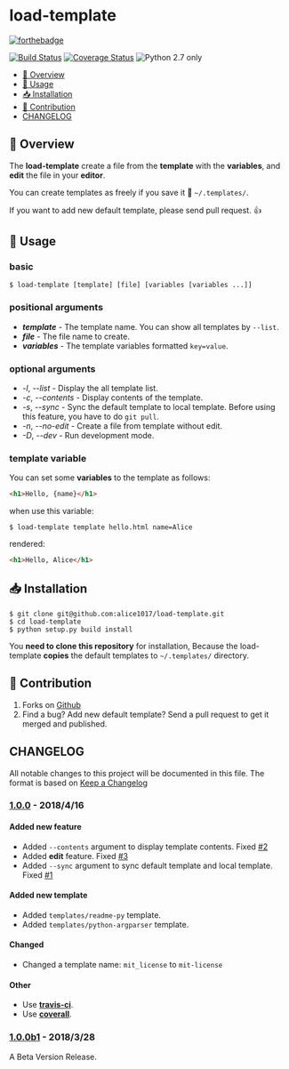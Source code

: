 # load-template

[![forthebadge](http://forthebadge.com/images/badges/made-with-python.svg)](http://forthebadge.com)

[![Build Status](https://travis-ci.org/alice1017/load-template.svg?branch=master)](https://travis-ci.org/alice1017/load-template)
[![Coverage Status](https://coveralls.io/repos/github/alice1017/load-template/badge.svg)](https://coveralls.io/github/alice1017/load-template)
![Python 2.7 only](https://img.shields.io/badge/python-2.7-blue.svg)

* [:page_facing_up: Overview](#page_facing_up-overview)
* [:wrench: Usage](#wrench-usage)
* [:inbox_tray: Installation](#inbox_tray-installation)
* [:eyes: Contribution](#eyes-contribution)
* [CHANGELOG](#changelog)

## :page_facing_up: Overview

The **load-template** create a file from the **template** with the **variables**,
and **edit** the file in your **editor**.

You can create templates as freely if you save it :open_file_folder: `~/.templates/`.

If you want to add new default template, please send pull request. :+1:

## :wrench: Usage

### basic

```
$ load-template [template] [file] [variables [variables ...]]
```

### positional arguments

* ***template*** - The template name. You can show all templates by `--list`.
* ***file*** - The file name to create.
* ***variables*** - The template variables formatted `key=value`.

### optional arguments

* *-l*, *--list* - Display the all template list.
* *-c*, *--contents* - Display contents of the template.
* *-s*, *--sync* - Sync the default template to local template. Before using this feature, you have to do `git pull`.
* *-n*, *--no-edit* - Create a file from template without edit.
* *-D*, *--dev* - Run development mode.

### template variable

You can set some **variables** to the template as follows:

```html
<h1>Hello, {name}</h1>
```

when use this variable:

```
$ load-template template hello.html name=Alice
```

rendered:

```html
<h1>Hello, Alice</h1>
```

## :inbox_tray: Installation

```
$ git clone git@github.com:alice1017/load-template.git
$ cd load-template
$ python setup.py build install
```

You **need to clone this repository** for installation, Because the
load-template **copies** the default templates to `~/.templates/` directory.

## :eyes: Contribution

1. Forks on [Github](https://github.com/alice1017/load-template)
2. Find a bug? Add new default template? Send a pull request to get it merged and published.

## CHANGELOG

All notable changes to this project will be documented in this file.
The format is based on [Keep a Changelog](http://keepachangelog.com/en/1.0.0/)

### [1.0.0] - 2018/4/16

#### Added new feature

* Added `--contents` argument to display template contents. Fixed [#2]
* Added **edit** feature. Fixed [#3]
* Added `--sync` argument to sync default template and local template. Fixed [#1]

#### Added new template

* Added `templates/readme-py` template.
* Added `templates/python-argparser` template.

#### Changed

* Changed a template name: `mit_license` to `mit-license`

#### Other

* Use [**travis-ci**](https://travis-ci.org/alice1017/load-template).
* Use [**coverall**](https://coveralls.io/github/alice1017/load-template).

### [1.0.0b1] - 2018/3/28

A Beta Version Release.

[1.0.0b1]: https://github.com/alice1017/load-template/compare/a2f5136...1.0.0b1
[1.0.0]: https://github.com/alice1017/load-template/compare/1.0.0b1...1.0.0
[#1]: https://github.com/alice1017/load-template/issues/1
[#2]: https://github.com/alice1017/load-template/issues/2
[#3]: https://github.com/alice1017/load-template/issues/3
